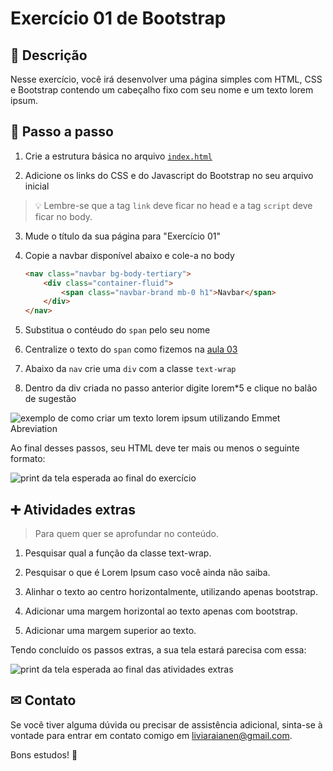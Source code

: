 # Exercício 01 de Bootstrap

## 📝 Descrição 

Nesse exercício, você irá desenvolver uma página simples com HTML, CSS e Bootstrap contendo um cabeçalho fixo com seu nome e um texto lorem ipsum.

## 📑 Passo a passo

1. Crie a estrutura básica no arquivo [`index.html`](./index.html)

2. Adicione os links do CSS e do Javascript do Bootstrap no seu arquivo inicial

> 💡 Lembre-se que a tag `link` deve ficar no head e a tag `script` deve ficar no body.

3. Mude o título da sua página para "Exercício 01"

4. Copie a navbar disponível abaixo e cole-a no body

    ```html
    <nav class="navbar bg-body-tertiary">
        <div class="container-fluid">
            <span class="navbar-brand mb-0 h1">Navbar</span>
        </div>
    </nav>
    ```

5. Substitua o contéudo do `span` pelo seu nome

6. Centralize o texto do `span` como fizemos na [aula 03](https://www.youtube.com/watch?v=NAAkoBfpu1k&t=1038s)

7. Abaixo da `nav` crie uma `div` com a classe `text-wrap`

8. Dentro da div criada no passo anterior digite lorem*5 e clique no balão de sugestão

![exemplo de como criar um texto lorem ipsum utilizando Emmet Abreviation](./assets/lorem.gif)

Ao final desses passos, seu HTML deve ter mais ou menos o seguinte formato:

![print da tela esperada ao final do exercício](./assets/resultado.png)

## ➕ Atividades extras
> Para quem quer se aprofundar no conteúdo.

1. Pesquisar qual a função da classe text-wrap.

2. Pesquisar o que é Lorem Ipsum caso você ainda não saiba.

3. Alinhar o texto ao centro horizontalmente, utilizando apenas bootstrap.

4. Adicionar uma margem horizontal ao texto apenas com bootstrap.

5. Adicionar uma margem superior ao texto.

Tendo concluído os passos extras, a sua tela estará parecisa com essa:

![print da tela esperada ao final das atividades extras](./assets/resultado_extra.png)


## ✉ Contato

Se você tiver alguma dúvida ou precisar de assistência adicional, sinta-se à vontade para entrar em contato comigo em [liviaraianen@gmail.com](mailto:liviaraianen@gmail.com). 

Bons estudos! 💜